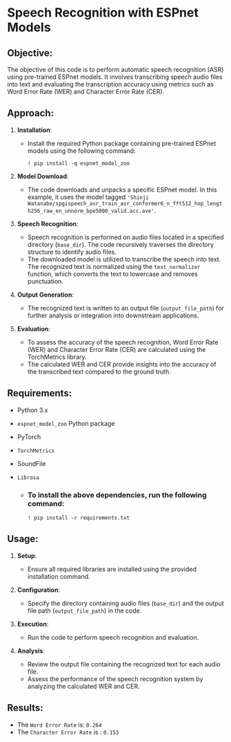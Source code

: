 # Speech Recognition with ESPnet Models

## Objective:
The objective of this code is to perform automatic speech recognition (ASR) using pre-trained ESPnet models. It involves transcribing speech audio files into text and evaluating the transcription accuracy using metrics such as Word Error Rate (WER) and Character Error Rate (CER).

## Approach:
1. **Installation**:
   - Install the required Python package containing pre-trained ESPnet models using the following command:
     ```
     ! pip install -q espnet_model_zoo
     ```

2. **Model Download**:
   - The code downloads and unpacks a specific ESPnet model. In this example, it uses the model tagged `'Shinji Watanabe/spgispeech_asr_train_asr_conformer6_n_fft512_hop_length256_raw_en_unnorm_bpe5000_valid.acc.ave'`.

3. **Speech Recognition**:
   - Speech recognition is performed on audio files located in a specified directory (`base_dir`). The code recursively traverses the directory structure to identify audio files.
   - The downloaded model is utilized to transcribe the speech into text. The recognized text is normalized using the `text_normalizer` function, which converts the text to lowercase and removes punctuation.

4. **Output Generation**:
   - The recognized text is written to an output file (`output_file_path`) for further analysis or integration into downstream applications.

5. **Evaluation**:
   - To assess the accuracy of the speech recognition, Word Error Rate (WER) and Character Error Rate (CER) are calculated using the TorchMetrics library.
   - The calculated WER and CER provide insights into the accuracy of the transcribed text compared to the ground truth.

## Requirements:
- Python 3.x
- `espnet_model_zoo` Python package
- PyTorch
- `TorchMetrics`
- SoundFile
- `Librosa`

   - ### To install the above dependencies, run the following command:
     ```
     ! pip install -r requirements.txt
     ```
## Usage:
1. **Setup**:
   - Ensure all required libraries are installed using the provided installation command.
   
2. **Configuration**:
   - Specify the directory containing audio files (`base_dir`) and the output file path (`output_file_path`) in the code.

3. **Execution**:
   - Run the code to perform speech recognition and evaluation.
   
4. **Analysis**:
   - Review the output file containing the recognized text for each audio file.
   - Assess the performance of the speech recognition system by analyzing the calculated WER and CER.
## Results:
- The `Word Error Rate` is: `0.264`
- The `Character Error Rate` is : `0.153`
